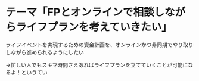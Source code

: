 # テーマ「FPとオンラインで相談しながらライフプランを考えていきたい」

ライフイベントを実現するための資金計画を、オンラインかつ非同期でやり取りしながら進められるようにしたい

→忙しい人でもスキマ時間さえあればライフプランを立てていくことが可能になるよ！というてい